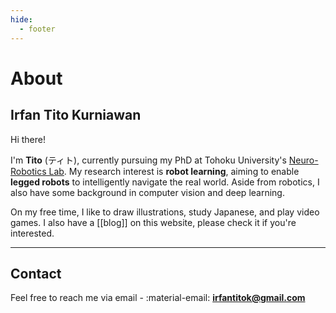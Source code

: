```yaml
---
hide:
  - footer
---
```


# About

## Irfan Tito Kurniawan

Hi there!

I'm **Tito** (ティト), currently pursuing my PhD at Tohoku University's [Neuro-Robotics Lab](https://neuro.mech.tohoku.ac.jp/). My research interest is **robot learning**, aiming to enable **legged robots** to intelligently navigate the real world. Aside from robotics, I also have some background in computer vision and deep learning.

On my free time, I like to draw illustrations, study Japanese, and play video games. I also have a [[blog]] on this website, please check it if you're interested.

---

## Contact

Feel free to reach me via email - :material-email: [**irfantitok@gmail.com**](mailto:irfantitok@gmail.com)